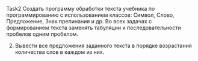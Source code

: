 Task2
Создать программу обработки текста учебника по программированию с использованием классов: 
Символ, Слово, Предложение, Знак препинания и др. Во всех задачах с формированием текста 
заменять табуляции и последовательности пробелов одним пробелом.

2.	Вывести все предложения заданного текста в порядке возрастания количества слов в каждом из них.
